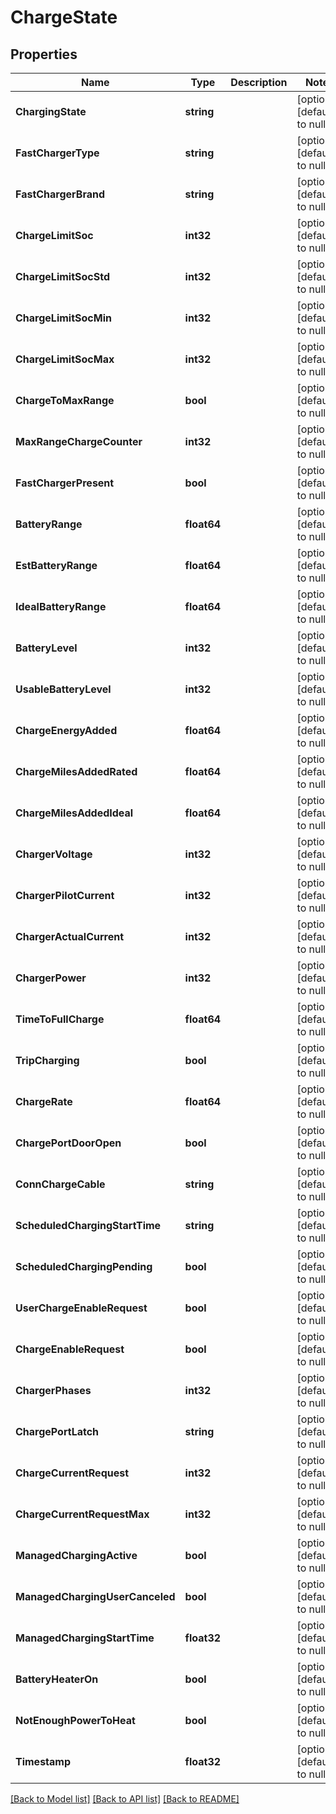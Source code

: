 # ChargeState

## Properties
Name | Type | Description | Notes
------------ | ------------- | ------------- | -------------
**ChargingState** | **string** |  | [optional] [default to null]
**FastChargerType** | **string** |  | [optional] [default to null]
**FastChargerBrand** | **string** |  | [optional] [default to null]
**ChargeLimitSoc** | **int32** |  | [optional] [default to null]
**ChargeLimitSocStd** | **int32** |  | [optional] [default to null]
**ChargeLimitSocMin** | **int32** |  | [optional] [default to null]
**ChargeLimitSocMax** | **int32** |  | [optional] [default to null]
**ChargeToMaxRange** | **bool** |  | [optional] [default to null]
**MaxRangeChargeCounter** | **int32** |  | [optional] [default to null]
**FastChargerPresent** | **bool** |  | [optional] [default to null]
**BatteryRange** | **float64** |  | [optional] [default to null]
**EstBatteryRange** | **float64** |  | [optional] [default to null]
**IdealBatteryRange** | **float64** |  | [optional] [default to null]
**BatteryLevel** | **int32** |  | [optional] [default to null]
**UsableBatteryLevel** | **int32** |  | [optional] [default to null]
**ChargeEnergyAdded** | **float64** |  | [optional] [default to null]
**ChargeMilesAddedRated** | **float64** |  | [optional] [default to null]
**ChargeMilesAddedIdeal** | **float64** |  | [optional] [default to null]
**ChargerVoltage** | **int32** |  | [optional] [default to null]
**ChargerPilotCurrent** | **int32** |  | [optional] [default to null]
**ChargerActualCurrent** | **int32** |  | [optional] [default to null]
**ChargerPower** | **int32** |  | [optional] [default to null]
**TimeToFullCharge** | **float64** |  | [optional] [default to null]
**TripCharging** | **bool** |  | [optional] [default to null]
**ChargeRate** | **float64** |  | [optional] [default to null]
**ChargePortDoorOpen** | **bool** |  | [optional] [default to null]
**ConnChargeCable** | **string** |  | [optional] [default to null]
**ScheduledChargingStartTime** | **string** |  | [optional] [default to null]
**ScheduledChargingPending** | **bool** |  | [optional] [default to null]
**UserChargeEnableRequest** | **bool** |  | [optional] [default to null]
**ChargeEnableRequest** | **bool** |  | [optional] [default to null]
**ChargerPhases** | **int32** |  | [optional] [default to null]
**ChargePortLatch** | **string** |  | [optional] [default to null]
**ChargeCurrentRequest** | **int32** |  | [optional] [default to null]
**ChargeCurrentRequestMax** | **int32** |  | [optional] [default to null]
**ManagedChargingActive** | **bool** |  | [optional] [default to null]
**ManagedChargingUserCanceled** | **bool** |  | [optional] [default to null]
**ManagedChargingStartTime** | **float32** |  | [optional] [default to null]
**BatteryHeaterOn** | **bool** |  | [optional] [default to null]
**NotEnoughPowerToHeat** | **bool** |  | [optional] [default to null]
**Timestamp** | **float32** |  | [optional] [default to null]

[[Back to Model list]](../README.md#documentation-for-models) [[Back to API list]](../README.md#documentation-for-api-endpoints) [[Back to README]](../README.md)


